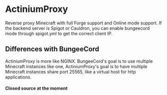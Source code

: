 # ActiniumProxy

Reverse proxy Minecraft with full Forge support and Online mode support. If the backend server is Spigot or Cauldron, you can enable bungeecord mode through spigot.yml to get the correct client IP.

## Differences with BungeeCord

ActiniumProxy is more like NGINX. BungeeCord's goal is to use multiple Minecraft instances like one, ActiniumProxy's goal is to have multiple Minecraft instances share port 25565, like a virtual host for http applications.

#### Closed source at the moment
